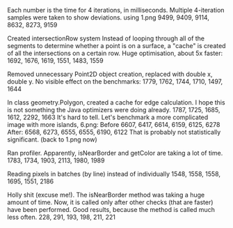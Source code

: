 Each number is the time for 4 iterations, in milliseconds. Multiple 4-iteration samples were taken to show deviations. using 1.png
9499, 9409, 9114, 8632, 8273, 9159

Created intersectionRow system
Instead of looping through all of the segments to determine whether a point is on a surface, a "cache" is created of all the intersections on a certain row. Huge optimisation,  about 5x faster:
1692, 1676, 1619, 1551, 1483, 1559

Removed unnecessary Point2D object creation, replaced with double x, double y. No visible effect on the benchmarks:
1779,  1762, 1744, 1710, 1497, 1644

In class geometry.Polygon, created a cache for edge calculation. I hope this is not something the Java optimizers were doing already.
1787, 1725, 1685, 1612, 2292, 1663
It's hard to tell. Let's benchmark a more complicated image with more islands,  6.png:
Before
6607, 6417, 6614, 6159, 6125, 6278
After:
6568, 6273, 6555, 6555, 6190, 6122
That is probably not statistically significant.
(back to 1.png now)


Ran profiler. Apparently, isNearBorder and getColor are taking a lot of time.
1783, 1734, 1903, 2113, 1980, 1989

Reading pixels in batches (by line) instead of individually
1548, 1558, 1558, 1695, 1551, 2186

Holly shit (excuse me!). The isNearBorder method was taking a huge amount of time. Now, it is called only after other checks (that are faster) have been performed. Good results, because the method is called much less often.
228, 291, 193, 198, 211, 221
